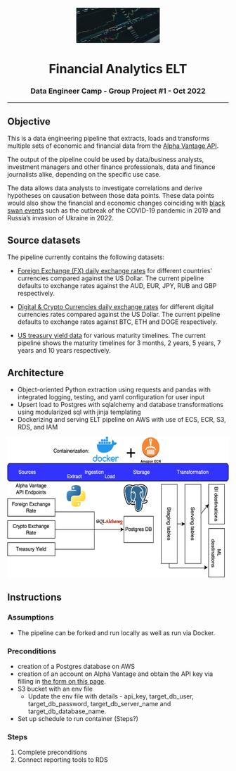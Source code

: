 <p align="center"> 
  <img src="src/images/title.jpeg" alt="stock logo" width="190px" height="80px">
</p>
<h1 align="center"> <b> Financial Analytics ELT </b> </h1>
<h3 align="center"> Data Engineer Camp - Group Project #1 - Oct 2022 </h3>  

---


## Objective



This is a data engineering pipeline that extracts, loads and transforms multiple sets of economic and financial data from the [Alpha Vantage API](https://www.alphavantage.co/documentation/). 



The output of the pipeline could be used by data/business analysts, investment managers and other finance professionals, data and finance journalists alike, depending on the specific use case.


The data allows data analysts to investigate correlations and derive hypotheses on causation between those data points. These data points would also show the financial and economic changes coinciding with [black swan events](https://www.investopedia.com/terms/b/blackswan.asp) such as the outbreak of the COVID-19 pandemic in 2019 and Russia’s invasion of Ukraine in 2022.

## Source datasets

The pipeline currently contains the following datasets:

- [Foreign Exchange (FX) daily exchange rates](https://www.alphavantage.co/documentation/#currency-exchange) for different countries' currencies compared against the US Dollar. The current pipeline defaults to exchange rates against the AUD, EUR, JPY, RUB and GBP respectively.

- [Digital & Crypto Currencies daily exchange rates](https://www.alphavantage.co/documentation/#digital-currency) for different digital currencies rates compared against the US Dollar. The current pipeline defaults to exchange rates against BTC, ETH and DOGE respectively.

- [US treasury yield data](https://www.alphavantage.co/documentation/#treasury-yield) for various maturity timelines. The current pipeline shows the maturity timelines for 3 months, 2 years, 5 years, 7 years and 10 years respectively.

## Architecture

- Object-oriented Python extraction using requests and pandas with integrated logging, testing, and yaml configuration for user input
- Upsert load to Postgres with sqlalchemy and database transformations using modularized sql with jinja templating
- Dockerizing and serving ELT pipeline on AWS with use of ECS, ECR, S3, RDS, and IAM

<p align="center"> 
  <img src="src/images/arch.png" alt="arch" width="580px" height="320px">
</p>

## Instructions

### Assumptions

* The pipeline can be forked and run locally as well as run via Docker. 

### Preconditions
* creation of a Postgres database on AWS
* creation of an account on Alpha Vantage and obtain the API key via filling in [the form on this page](https://www.alphavantage.co/support/#api-key).
* S3 bucket with an env file 
  * Update the env file with details - api_key, target_db_user, target_db_password, target_db_server_name and target_db_database_name.
* Set up schedule to run container (Steps?)
### Steps
1. Complete preconditions
2. Connect reporting tools to RDS

